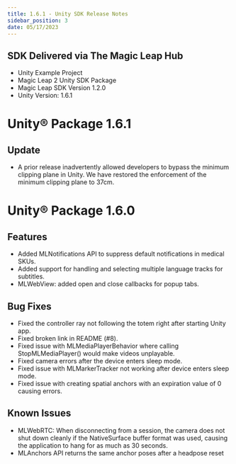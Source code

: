 ```yaml
---
title: 1.6.1 - Unity SDK Release Notes
sidebar_position: 3
date: 05/17/2023
---
```


## SDK Delivered via The Magic Leap Hub

- Unity Example Project
- Magic Leap 2 Unity SDK Package
- Magic Leap SDK Version 1.2.0
- Unity Version: 1.6.1

# Unity® Package 1.6.1

## Update

- A prior release inadvertently allowed developers to bypass the minimum clipping plane in Unity. We have restored the enforcement of the minimum clipping plane to 37cm.

# Unity® Package 1.6.0

## Features

- Added MLNotifications API to suppress default notifications in medical SKUs.
- Added support for handling and selecting multiple language tracks for subtitles.
- MLWebView: added open and close callbacks for popup tabs.

## Bug Fixes

- Fixed the controller ray not following the totem right after starting Unity app.
- Fixed broken link in README (#8).
- Fixed issue with MLMediaPlayerBehavior where calling StopMLMediaPlayer() would make videos unplayable.
- Fixed camera errors after the device enters sleep mode.
- Fixed issue with MLMarkerTracker not working after device enters sleep mode.
- Fixed issue with creating spatial anchors with an expiration value of 0 causing errors.

## Known Issues

- MLWebRTC: When disconnecting from a session, the camera does not shut down cleanly if the NativeSurface buffer format was used, causing the application to hang for as much as 30 seconds.
- MLAnchors API returns the same anchor poses after a headpose reset


